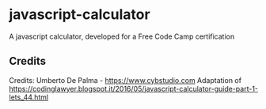 # javascript-calculator
 A javascript calculator, developed for a Free Code Camp certification


## Credits

Credits: 
Umberto De Palma - https://www.cybstudio.com
Adaptation of https://codinglawyer.blogspot.it/2016/05/javascript-calculator-guide-part-1-lets_44.html
